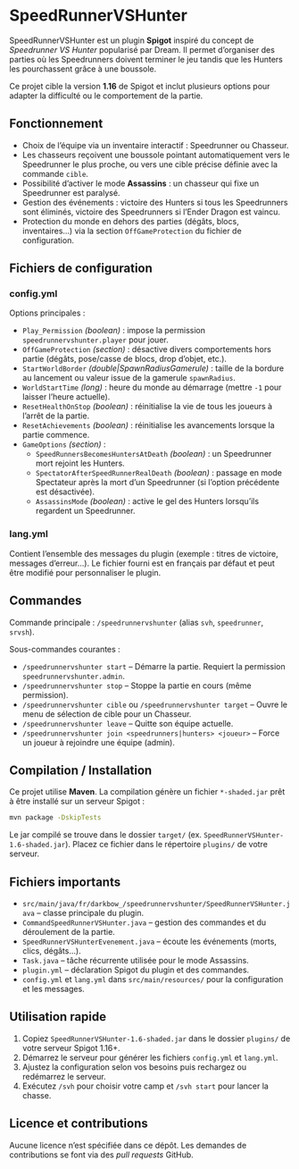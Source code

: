 # SpeedRunnerVSHunter

SpeedRunnerVSHunter est un plugin **Spigot** inspiré du concept de *Speedrunner VS Hunter* popularisé par Dream. Il permet d’organiser des parties où les Speedrunners doivent terminer le jeu tandis que les Hunters les pourchassent grâce à une boussole.

Ce projet cible la version **1.16** de Spigot et inclut plusieurs options pour adapter la difficulté ou le comportement de la partie.

## Fonctionnement

- Choix de l’équipe via un inventaire interactif : Speedrunner ou Chasseur.
- Les chasseurs reçoivent une boussole pointant automatiquement vers le Speedrunner le plus proche, ou vers une cible précise définie avec la commande `cible`.
- Possibilité d’activer le mode **Assassins** : un chasseur qui fixe un Speedrunner est paralysé.
- Gestion des événements : victoire des Hunters si tous les Speedrunners sont éliminés, victoire des Speedrunners si l’Ender Dragon est vaincu.
- Protection du monde en dehors des parties (dégâts, blocs, inventaires…) via la section `OffGameProtection` du fichier de configuration.

## Fichiers de configuration

### config.yml

Options principales&nbsp;:

- `Play_Permission` *(boolean)* : impose la permission `speedrunnervshunter.player` pour jouer.
- `OffGameProtection` *(section)* : désactive divers comportements hors partie (dégâts, pose/casse de blocs, drop d’objet, etc.).
- `StartWorldBorder` *(double|SpawnRadiusGamerule)* : taille de la bordure au lancement ou valeur issue de la gamerule `spawnRadius`.
- `WorldStartTime` *(long)* : heure du monde au démarrage (mettre `-1` pour laisser l’heure actuelle).
- `ResetHealthOnStop` *(boolean)* : réinitialise la vie de tous les joueurs à l’arrêt de la partie.
- `ResetAchievements` *(boolean)* : réinitialise les avancements lorsque la partie commence.
- `GameOptions` *(section)* :
  - `SpeedRunnersBecomesHuntersAtDeath` *(boolean)* : un Speedrunner mort rejoint les Hunters.
  - `SpectatorAfterSpeedRunnerRealDeath` *(boolean)* : passage en mode Spectateur après la mort d’un Speedrunner (si l’option précédente est désactivée).
  - `AssassinsMode` *(boolean)* : active le gel des Hunters lorsqu’ils regardent un Speedrunner.

### lang.yml

Contient l’ensemble des messages du plugin (exemple&nbsp;: titres de victoire, messages d’erreur…). Le fichier fourni est en français par défaut et peut être modifié pour personnaliser le plugin.

## Commandes

Commande principale&nbsp;: `/speedrunnervshunter` (alias `svh`, `speedrunner`, `srvsh`).

Sous-commandes courantes&nbsp;:

- `/speedrunnervshunter start` – Démarre la partie. Requiert la permission `speedrunnervshunter.admin`.
- `/speedrunnervshunter stop` – Stoppe la partie en cours (même permission).
- `/speedrunnervshunter cible` ou `/speedrunnervshunter target` – Ouvre le menu de sélection de cible pour un Chasseur.
- `/speedrunnervshunter leave` – Quitte son équipe actuelle.
- `/speedrunnervshunter join <speedrunners|hunters> <joueur>` – Force un joueur à rejoindre une équipe (admin).

## Compilation / Installation

Ce projet utilise **Maven**. La compilation génère un fichier `*-shaded.jar` prêt à être installé sur un serveur Spigot&nbsp;:

```bash
mvn package -DskipTests
```

Le jar compilé se trouve dans le dossier `target/` (ex. `SpeedRunnerVSHunter-1.6-shaded.jar`). Placez ce fichier dans le répertoire `plugins/` de votre serveur.

## Fichiers importants

- `src/main/java/fr/darkbow_/speedrunnervshunter/SpeedRunnerVSHunter.java` – classe principale du plugin.
- `CommandSpeedRunnerVSHunter.java` – gestion des commandes et du déroulement de la partie.
- `SpeedRunnerVSHunterEvenement.java` – écoute les événements (morts, clics, dégâts…).
- `Task.java` – tâche récurrente utilisée pour le mode Assassins.
- `plugin.yml` – déclaration Spigot du plugin et des commandes.
- `config.yml` et `lang.yml` dans `src/main/resources/` pour la configuration et les messages.

## Utilisation rapide

1. Copiez `SpeedRunnerVSHunter-1.6-shaded.jar` dans le dossier `plugins/` de votre serveur Spigot 1.16+.
2. Démarrez le serveur pour générer les fichiers `config.yml` et `lang.yml`.
3. Ajustez la configuration selon vos besoins puis rechargez ou redémarrez le serveur.
4. Exécutez `/svh` pour choisir votre camp et `/svh start` pour lancer la chasse.

## Licence et contributions

Aucune licence n’est spécifiée dans ce dépôt. Les demandes de contributions se font via des *pull requests* GitHub.

